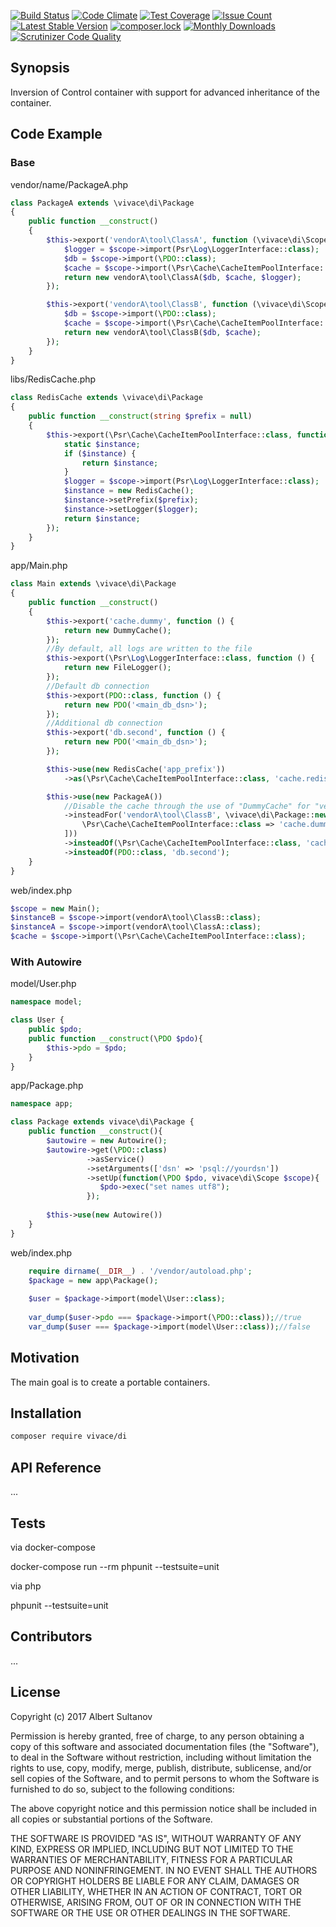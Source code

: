 
[![Build Status](https://travis-ci.org/php-vivace/di.svg?branch=master)](https://travis-ci.org/php-vivace/di)
[![Code Climate](https://codeclimate.com/github/php-vivace/di/badges/gpa.svg)](https://codeclimate.com/github/php-vivace/di)
[![Test Coverage](https://codeclimate.com/github/php-vivace/di/badges/coverage.svg)](https://codeclimate.com/github/php-vivace/di/coverage)
[![Issue Count](https://codeclimate.com/github/php-vivace/di/badges/issue_count.svg)](https://codeclimate.com/github/php-vivace/di)
[![Latest Stable Version](https://poser.pugx.org/vivace/di/v/stable)](https://packagist.org/packages/vivace/di)
[![composer.lock](https://poser.pugx.org/vivace/di/composerlock)](https://packagist.org/packages/vivace/di)
[![Monthly Downloads](https://poser.pugx.org/vivace/di/d/monthly)](https://packagist.org/packages/vivace/di)
[![Scrutinizer Code Quality](https://scrutinizer-ci.com/g/php-vivace/di/badges/quality-score.png?b=master)](https://scrutinizer-ci.com/g/php-vivace/di/?branch=master)

## Synopsis
Inversion of Control container with support for advanced inheritance of the container.

## Code Example

### Base
vendor/name/PackageA.php
```php
class PackageA extends \vivace\di\Package
{
    public function __construct()
    {
        $this->export('vendorA\tool\ClassA', function (\vivace\di\Scope $scope) {
            $logger = $scope->import(Psr\Log\LoggerInterface::class);
            $db = $scope->import(\PDO::class);
            $cache = $scope->import(\Psr\Cache\CacheItemPoolInterface::class);
            return new vendorA\tool\ClassA($db, $cache, $logger);
        });

        $this->export('vendorA\tool\ClassB', function (\vivace\di\Scope $scope) {
            $db = $scope->import(\PDO::class);
            $cache = $scope->import(\Psr\Cache\CacheItemPoolInterface::class);
            return new vendorA\tool\ClassB($db, $cache);
        });
    }
}
```

libs/RedisCache.php
```php
class RedisCache extends \vivace\di\Package
{
    public function __construct(string $prefix = null)
    {
        $this->export(\Psr\Cache\CacheItemPoolInterface::class, function (\vivace\di\Scope $scope) use ($prefix) {
            static $instance;
            if ($instance) {
                return $instance;
            }
            $logger = $scope->import(Psr\Log\LoggerInterface::class);
            $instance = new RedisCache();
            $instance->setPrefix($prefix);
            $instance->setLogger($logger);
            return $instance;
        });
    }
}
```

app/Main.php
```php
class Main extends \vivace\di\Package
{
    public function __construct()
    {
        $this->export('cache.dummy', function () {
            return new DummyCache();
        });
        //By default, all logs are written to the file
        $this->export(\Psr\Log\LoggerInterface::class, function () {
            return new FileLogger();
        });
        //Default db connection
        $this->export(PDO::class, function () {
            return new PDO('<main_db_dsn>');
        });
        //Additional db connection
        $this->export('db.second', function () {
            return new PDO('<main_db_dsn>');
        });

        $this->use(new RedisCache('app_prefix'))
            ->as(\Psr\Cache\CacheItemPoolInterface::class, 'cache.redis');

        $this->use(new PackageA())
            //Disable the cache through the use of "DummyCache" for "vendor\tool\ClassB"
            ->insteadFor('vendorA\tool\ClassB', \vivace\di\Package::new([
                \Psr\Cache\CacheItemPoolInterface::class => 'cache.dummy'
            ]))
            ->insteadOf(\Psr\Cache\CacheItemPoolInterface::class, 'cache.redis')
            ->insteadOf(PDO::class, 'db.second');
    }
}

```

web/index.php

```php
$scope = new Main();
$instanceB = $scope->import(vendorA\tool\ClassB::class);
$instanceA = $scope->import(vendorA\tool\ClassA::class);
$cache = $scope->import(\Psr\Cache\CacheItemPoolInterface::class);
```
### With Autowire
model/User.php
```php
namespace model;

class User {
    public $pdo;
    public function __construct(\PDO $pdo){
        $this->pdo = $pdo;
    }
}
```

app/Package.php
```php
namespace app;

class Package extends vivace\di\Package {
    public function __construct(){
        $autowire = new Autowire();
        $autowire->get(\PDO::class)
                 ->asService()
                 ->setArguments(['dsn' => 'psql://yourdsn'])
                 ->setUp(function(\PDO $pdo, vivace\di\Scope $scope){
                    $pdo->exec("set names utf8");
                 });
                 
        $this->use(new Autowire())
    }
} 
```
web/index.php
```php
    require dirname(__DIR__) . '/vendor/autoload.php';
    $package = new app\Package();
    
    $user = $package->import(model\User::class);
    
    var_dump($user->pdo === $package->import(\PDO::class));//true
    var_dump($user === $package->import(model\User::class));//false
```
## Motivation

The main goal is to create a portable containers.

## Installation
```bash
composer require vivace/di
```

## API Reference

...

## Tests

via docker-compose

docker-compose run --rm phpunit --testsuite=unit

via php

 phpunit --testsuite=unit

## Contributors

...

## License

Copyright (c) 2017 Albert Sultanov

Permission is hereby granted, free of charge, to any person obtaining a copy of this software and associated documentation files (the "Software"), to deal in the Software without restriction, including without limitation the rights to use, copy, modify, merge, publish, distribute, sublicense, and/or sell copies of the Software, and to permit persons to whom the Software is furnished to do so, subject to the following conditions:

The above copyright notice and this permission notice shall be included in all copies or substantial portions of the Software.

THE SOFTWARE IS PROVIDED "AS IS", WITHOUT WARRANTY OF ANY KIND, EXPRESS OR IMPLIED, INCLUDING BUT NOT LIMITED TO THE WARRANTIES OF MERCHANTABILITY, FITNESS FOR A PARTICULAR PURPOSE AND NONINFRINGEMENT. IN NO EVENT SHALL THE AUTHORS OR COPYRIGHT HOLDERS BE LIABLE FOR ANY CLAIM, DAMAGES OR OTHER LIABILITY, WHETHER IN AN ACTION OF CONTRACT, TORT OR OTHERWISE, ARISING FROM, OUT OF OR IN CONNECTION WITH THE SOFTWARE OR THE USE OR OTHER DEALINGS IN THE SOFTWARE.
